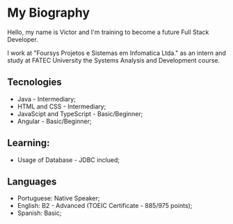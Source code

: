 # My Biography

Hello, my name is Victor and I'm training to become a future Full Stack Developer.

I work at "Foursys Projetos e Sistemas em Infomatica Ltda." as an intern and study at FATEC University the Systems Analysis and Development course.

## Tecnologies

+ Java - Intermediary;
+ HTML and CSS - Intermediary;
+ JavaScipt and TypeScript - Basic/Beginner;
+ Angular - Basic/Beginner;

## Learning:
  
+ Usage of Database - JDBC inclued;

## Languages

+ Portuguese: Native Speaker;
+ English: B2 - Advanced (TOEIC Certificate - 885/975 points);
+ Spanish: Basic;
